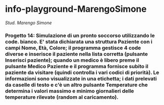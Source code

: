 # info-playground-MarengoSimone

_Stud. Marengo Simone_

### Progetto 14: Simulazione di un pronto soccorso utilizzando le code. bianco. E' stata dichiarata una struttura Paziente con i campi Nome, Età, Colore; il programma gestisce 4 code diverse e inserisce il paziente nella lista corretta (pulsante Inserisci paziente); quando  un medico è libero preme il pulsante Medico Paziente e il programma fornisce subito il paziente da visitare (quindi controlla i vari codici di priorità). Le informazioni sono visualizzate in una etichetta; i dati prelevati da caselle di testo e c'è un altro pulsante Temperature che determina i valori massimo e minimo giornalieri delle temperature rilevate (random al caricamento).
